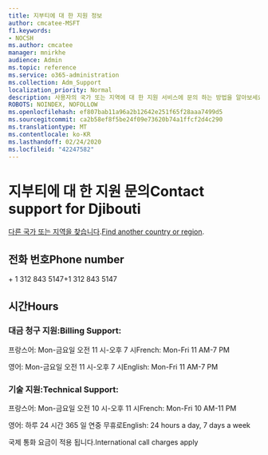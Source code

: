 ```yaml
---
title: 지부티에 대 한 지원 정보
author: cmcatee-MSFT
f1.keywords:
- NOCSH
ms.author: cmcatee
manager: mnirkhe
audience: Admin
ms.topic: reference
ms.service: o365-administration
ms.collection: Adm_Support
localization_priority: Normal
description: 사용자의 국가 또는 지역에 대 한 지원 서비스에 문의 하는 방법을 알아보세요.
ROBOTS: NOINDEX, NOFOLLOW
ms.openlocfilehash: ef807bab11a96a2b12642e251f65f28aaa7499d5
ms.sourcegitcommit: ca2b58ef8f5be24f09e73620b74a1ffcf2d4c290
ms.translationtype: MT
ms.contentlocale: ko-KR
ms.lasthandoff: 02/24/2020
ms.locfileid: "42247582"
---
```

# <a name="contact-support-for-djibouti"></a><span data-ttu-id="53274-103">지부티에 대 한 지원 문의</span><span class="sxs-lookup"><span data-stu-id="53274-103">Contact support for Djibouti</span></span>

<span data-ttu-id="53274-104">[다른 국가 또는 지역을 찾습니다](../contact-support-for-business-products.md).</span><span class="sxs-lookup"><span data-stu-id="53274-104">[Find another country or region](../contact-support-for-business-products.md).</span></span>

## <a name="phone-number"></a><span data-ttu-id="53274-105">전화 번호</span><span class="sxs-lookup"><span data-stu-id="53274-105">Phone number</span></span>
<span data-ttu-id="53274-106">+ 1 312 843 5147</span><span class="sxs-lookup"><span data-stu-id="53274-106">+1 312 843 5147</span></span>

## <a name="hours"></a><span data-ttu-id="53274-107">시간</span><span class="sxs-lookup"><span data-stu-id="53274-107">Hours</span></span>
### <a name="billing-support"></a><span data-ttu-id="53274-108">대금 청구 지원:</span><span class="sxs-lookup"><span data-stu-id="53274-108">Billing Support:</span></span>

<span data-ttu-id="53274-109">프랑스어: Mon-금요일 오전 11 시-오후 7 시</span><span class="sxs-lookup"><span data-stu-id="53274-109">French: Mon-Fri 11 AM-7 PM</span></span>

<span data-ttu-id="53274-110">영어: Mon-금요일 오전 11 시-오후 7 시</span><span class="sxs-lookup"><span data-stu-id="53274-110">English: Mon-Fri 11 AM-7 PM</span></span>

### <a name="technical-support"></a><span data-ttu-id="53274-111">기술 지원:</span><span class="sxs-lookup"><span data-stu-id="53274-111">Technical Support:</span></span>

<span data-ttu-id="53274-112">프랑스어: Mon-금요일 오전 10 시-오후 11 시</span><span class="sxs-lookup"><span data-stu-id="53274-112">French: Mon-Fri 10 AM-11 PM</span></span>

<span data-ttu-id="53274-113">영어: 하루 24 시간 365 일 연중 무휴로</span><span class="sxs-lookup"><span data-stu-id="53274-113">English: 24 hours a day, 7 days a week</span></span>

<span data-ttu-id="53274-114">국제 통화 요금이 적용 됩니다.</span><span class="sxs-lookup"><span data-stu-id="53274-114">International call charges apply</span></span>
